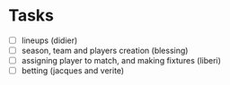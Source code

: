 # Tasks

- [ ] lineups (didier)
- [ ] season, team and players creation (blessing)
- [ ] assigning player to match, and making fixtures (liberi)
- [ ] betting (jacques and verite)
